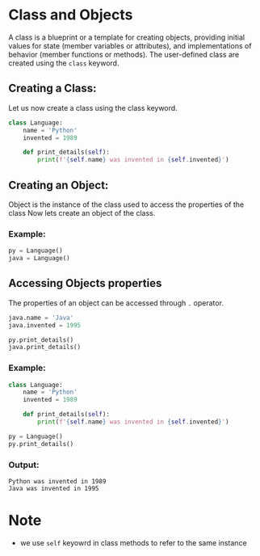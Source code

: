# Class and Objects
A class is a blueprint or a template for creating objects, providing initial values for state (member variables or attributes), and implementations of behavior (member functions or methods). The user-defined class are created using the `class` keyword.

## Creating a Class:
Let us now create a class using the class keyword.
 
```py
class Language:
    name = 'Python'
    invented = 1989

    def print_details(self):
        print(f'{self.name} was invented in {self.invented}')
```

## Creating an Object:
Object is the instance of the class used to access the properties of the class
Now lets create an object of the class.

### Example:
```py
py = Language()
java = Language()
```

## Accessing Objects properties
The properties of an object can be accessed through `.` operator.
```py
java.name = 'Java'
java.invented = 1995

py.print_details()
java.print_details()
```
### Example:
```py
class Language:
    name = 'Python'
    invented = 1989

    def print_details(self):
        print(f'{self.name} was invented in {self.invented}')

py = Language()
py.print_details()
```

### Output:
```
Python was invented in 1989
Java was invented in 1995
```

# Note
- we use `self` keyowrd in class methods to refer to the same instance